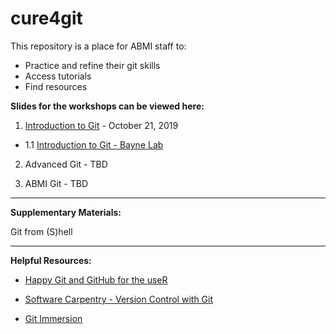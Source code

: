 # cure4git

This repository is a place for ABMI staff to:

+ Practice and refine their git skills
+ Access tutorials
+ Find resources

**Slides for the workshops can be viewed here:**

1. [Introduction to Git](https://ABbiodiversity.github.io/cure4git/cure4git-intro.html) - October 21, 2019

  + 1.1 [Introduction to Git - Bayne Lab](https://ABbiodiversity.github.io/cure4git/ccure4git-Intro-BayneLab.html)

2. Advanced Git - TBD

3. ABMI Git - TBD

---

**Supplementary Materials:**

Git from (S)hell

---

**Helpful Resources:**

- [Happy Git and GitHub for the useR](https://happygitwithr.com/)

- [Software Carpentry - Version Control with Git](https://swcarpentry.github.io/git-novice/)

- [Git Immersion](http://gitimmersion.com/index.html)

